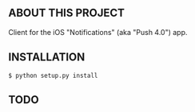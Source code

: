 ABOUT THIS PROJECT
------------------
Client for the iOS "Notifications" (aka "Push 4.0") app.

INSTALLATION
------------

```$ python setup.py install```

TODO
----